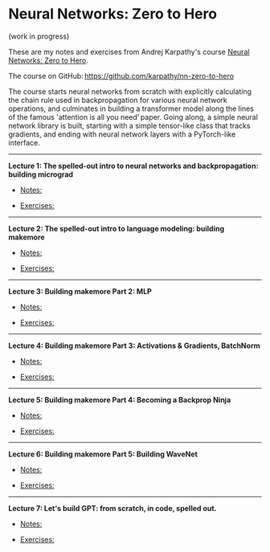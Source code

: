 # Neural Networks: Zero to Hero

(work in progress)

These are my notes and exercises from Andrej Karpathy's course [Neural Networks: Zero to Hero](https://karpathy.ai/zero-to-hero.html).

The course on GitHub: https://github.com/karpathy/nn-zero-to-hero

The course starts neural networks from scratch with explicitly calculating the chain rule used in backpropagation for various neural network operations, and culminates in building a transformer model along the lines of the famous 'attention is all you need' paper. Going along, a simple neural network library is built, starting with a simple tensor-like class that tracks gradients, and ending with neural network layers with a PyTorch-like interface.

---

**Lecture 1: The spelled-out intro to neural networks and backpropagation: building micrograd**

* [Notes:]()

* [Exercises:]()

---

**Lecture 2: The spelled-out intro to language modeling: building makemore**

* [Notes:]()

* [Exercises:]()

---

**Lecture 3: Building makemore Part 2: MLP**

* [Notes:]()

* [Exercises:]()

---

**Lecture 4: Building makemore Part 3: Activations & Gradients, BatchNorm**

* [Notes:]()

* [Exercises:]()

---

**Lecture 5: Building makemore Part 4: Becoming a Backprop Ninja**

* [Notes:]()

* [Exercises:]()

---

**Lecture 6: Building makemore Part 5: Building WaveNet**

* [Notes:]()

* [Exercises:]()

---

**Lecture 7: Let's build GPT: from scratch, in code, spelled out.**

* [Notes:]()

* [Exercises:]()
